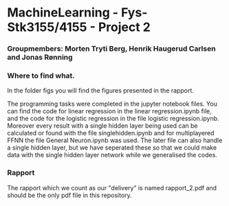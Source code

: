 # MachineLearning - Fys-Stk3155/4155 - Project 2

### Groupmembers: Morten Tryti Berg, Henrik Haugerud Carlsen and Jonas Rønning


### Where to find what.
In the folder figs you will find the figures presented in the rapport. 

The programming tasks were completed in the jupyter notebook files. You can find the code for linear regression in the linear regression.ipynb file, and the code for the logistic regression in the file logistic regression.ipynb. Moreover every result with a single hidden layer being used can be calculated or found with the file singlehidden.ipynb and for multiplayered FFNN the file General Neuron.ipynb was used. The later file can also handle a single hidden layer, but we have seperated these so that we could make data with the single hidden layer network while we generalised the codes. 



### Rapport
The rapport which we count as our "delivery" is named rapport_2.pdf and should be the only pdf file in this repository.
